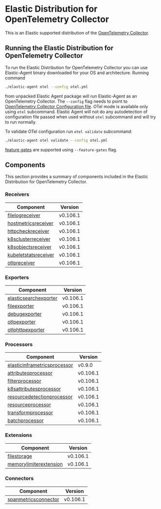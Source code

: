 # Elastic Distribution for OpenTelemetry Collector

This is an Elastic supported distribution of the [OpenTelemetry Collector](https://github.com/open-telemetry/opentelemetry-collector).

## Running the Elastic Distribution for OpenTelemetry Collector

To run the Elastic Distribution for OpenTelemetry Collector you can use Elastic-Agent binary downloaded for your OS and architecture.
Running command

```bash
./elastic-agent otel --config otel.yml
```

from unpacked Elastic Agent package will run Elastic-Agent as an OpenTelemetry Collector. The `--config` flag needs to point to [OpenTelemetry Collector Configuration file](https://opentelemetry.io/docs/collector/configuration/). OTel mode is available only using `otel` subcommand. Elastic Agent will not do any autodetection of configuration file passed when used without `otel` subcommand and will try to run normally.

To validate OTel configuration run `otel validate` subcommand:

```bash
./elastic-agent otel validate --config otel.yml
```

[feature gates](https://github.com/open-telemetry/opentelemetry-collector/blob/main/featuregate/README.md#controlling-gates) are supported using `--feature-gates` flag.

## Components

This section provides a summary of components included in the Elastic Distribution for OpenTelemetry Collector.

### Receivers

| Component | Version |
|---|---|
| [filelogreceiver](https://github.com/open-telemetry/opentelemetry-collector-contrib/blob/receiver/filelogreceiver/v0.106.1/receiver/filelogreceiver/README.md) | v0.106.1 |
| [hostmetricsreceiver](https://github.com/open-telemetry/opentelemetry-collector-contrib/blob/receiver/hostmetricsreceiver/v0.106.1/receiver/hostmetricsreceiver/README.md) | v0.106.1 |
| [httpcheckreceiver](https://github.com/open-telemetry/opentelemetry-collector-contrib/blob/receiver/httpcheckreceiver/v0.106.1/receiver/httpcheckreceiver/README.md) | v0.106.1 |
| [k8sclusterreceiver](https://github.com/open-telemetry/opentelemetry-collector-contrib/blob/receiver/k8sclusterreceiver/v0.106.1/receiver/k8sclusterreceiver/README.md) | v0.106.1 |
| [k8sobjectsreceiver](https://github.com/open-telemetry/opentelemetry-collector-contrib/blob/receiver/k8sobjectsreceiver/v0.106.1/receiver/k8sobjectsreceiver/README.md) | v0.106.1 |
| [kubeletstatsreceiver](https://github.com/open-telemetry/opentelemetry-collector-contrib/blob/receiver/kubeletstatsreceiver/v0.106.1/receiver/kubeletstatsreceiver/README.md) | v0.106.1 |
| [otlpreceiver](https://github.com/open-telemetry/opentelemetry-collector/blob/receiver/otlpreceiver/v0.106.1/receiver/otlpreceiver/README.md) | v0.106.1 |

### Exporters

| Component | Version |
|---|---|
| [elasticsearchexporter](https://github.com/open-telemetry/opentelemetry-collector-contrib/blob/exporter/elasticsearchexporter/v0.106.1/exporter/elasticsearchexporter/README.md) | v0.106.1 |
| [fileexporter](https://github.com/open-telemetry/opentelemetry-collector-contrib/blob/exporter/fileexporter/v0.106.1/exporter/fileexporter/README.md) | v0.106.1 |
| [debugexporter](https://github.com/open-telemetry/opentelemetry-collector/blob/exporter/debugexporter/v0.106.1/exporter/debugexporter/README.md) | v0.106.1 |
| [otlpexporter](https://github.com/open-telemetry/opentelemetry-collector/blob/exporter/otlpexporter/v0.106.1/exporter/otlpexporter/README.md) | v0.106.1 |
| [otlphttpexporter](https://github.com/open-telemetry/opentelemetry-collector/blob/exporter/otlphttpexporter/v0.106.1/exporter/otlphttpexporter/README.md) | v0.106.1 |

### Processors

| Component | Version |
|---|---|
| [elasticinframetricsprocessor](https://github.com/elastic/opentelemetry-collector-components/blob/processor/elasticinframetricsprocessor/v0.9.0/processor/elasticinframetricsprocessor/README.md) | v0.9.0 |
| [attributesprocessor](https://github.com/open-telemetry/opentelemetry-collector-contrib/blob/processor/attributesprocessor/v0.106.1/processor/attributesprocessor/README.md) | v0.106.1 |
| [filterprocessor](https://github.com/open-telemetry/opentelemetry-collector-contrib/blob/processor/filterprocessor/v0.106.1/processor/filterprocessor/README.md) | v0.106.1 |
| [k8sattributesprocessor](https://github.com/open-telemetry/opentelemetry-collector-contrib/blob/processor/k8sattributesprocessor/v0.106.1/processor/k8sattributesprocessor/README.md) | v0.106.1 |
| [resourcedetectionprocessor](https://github.com/open-telemetry/opentelemetry-collector-contrib/blob/processor/resourcedetectionprocessor/v0.106.1/processor/resourcedetectionprocessor/README.md) | v0.106.1 |
| [resourceprocessor](https://github.com/open-telemetry/opentelemetry-collector-contrib/blob/processor/resourceprocessor/v0.106.1/processor/resourceprocessor/README.md) | v0.106.1 |
| [transformprocessor](https://github.com/open-telemetry/opentelemetry-collector-contrib/blob/processor/transformprocessor/v0.106.1/processor/transformprocessor/README.md) | v0.106.1 |
| [batchprocessor](https://github.com/open-telemetry/opentelemetry-collector/blob/processor/batchprocessor/v0.106.1/processor/batchprocessor/README.md) | v0.106.1 |

### Extensions

| Component | Version |
|---|---|
| [filestorage](https://github.com/open-telemetry/opentelemetry-collector-contrib/blob/extension/storage/filestorage/v0.106.1/extension/storage/filestorage/README.md) | v0.106.1 |
| [memorylimiterextension](https://github.com/open-telemetry/opentelemetry-collector/blob/extension/memorylimiterextension/v0.106.1/extension/memorylimiterextension/README.md) | v0.106.1 |

### Connectors

| Component | Version |
|---|---|
| [spanmetricsconnector](https://github.com/open-telemetry/opentelemetry-collector-contrib/blob/connector/spanmetricsconnector/v0.106.1/connector/spanmetricsconnector/README.md) | v0.106.1 |
